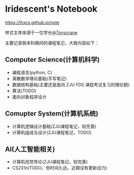 # Iridescent's Notebook
https://lhxcs.github.io/note

样式主体来源于一位学长@[Tonycrane](https://note.tonycrane.cc/)

主要记录我本科期间的课程笔记，大致内容如下：

## Computer Science(计算机科学)
- 编程语言(python, C)
- 离散数学理论基础(手写笔记)
- 数据结构基础(主要还是面向 ZJU FDS 课程考试复习的理论题)
- 算法(TODO)
- 面向对象程序设计

## Comupter System(计算机系统)
- 计算机逻辑设计基础(ZJU课程笔记，较完善)
- 计算机组成与设计(ZJU课程笔记，TODO)

## AI(人工智能相关)
- 计算机视觉导论(ZJU课程笔记，较完善)
- CS231n(TODO，但时间久远，近期没有更新动力)
